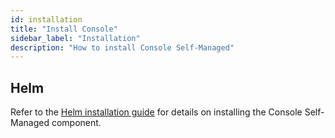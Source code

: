 ```yaml
---
id: installation
title: "Install Console"
sidebar_label: "Installation"
description: "How to install Console Self-Managed"
---
```


## Helm

Refer to the [Helm installation guide](../platform-deployment/helm-kubernetes/deploy.md#install-console) for details on installing the Console Self-Managed component.
